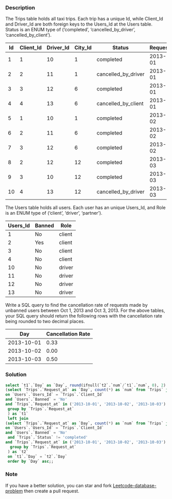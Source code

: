### Description
The Trips table holds all taxi trips. Each trip has a unique Id, while Client_Id and Driver_Id are both foreign keys to the Users_Id at the Users table. Status is an ENUM type of (‘completed’, ‘cancelled_by_driver’, ‘cancelled_by_client’).

| Id | Client_Id | Driver_Id | City_Id |        Status      |Request_at|
|----|-----------|-----------|---------|--------------------|----------|
| 1  |     1     |    10     |    1    |     completed      |2013-10-01|
| 2  |     2     |    11     |    1    | cancelled_by_driver|2013-10-01|
| 3  |     3     |    12     |    6    |     completed      |2013-10-01|
| 4  |     4     |    13     |    6    | cancelled_by_client|2013-10-01|
| 5  |     1     |    10     |    1    |     completed      |2013-10-02|
| 6  |     2     |    11     |    6    |     completed      |2013-10-02|
| 7  |     3     |    12     |    6    |     completed      |2013-10-02|
| 8  |     2     |    12     |    12   |     completed      |2013-10-03|
| 9  |     3     |    10     |    12   |     completed      |2013-10-03| 
| 10 |     4     |    13     |    12   | cancelled_by_driver|2013-10-03|

The Users table holds all users. Each user has an unique Users_Id, and Role is an ENUM type of (‘client’, ‘driver’, ‘partner’).

| Users_Id | Banned |  Role  |
|----------|--------|--------|
|    1     |   No   | client |
|    2     |   Yes  | client |
|    3     |   No   | client |
|    4     |   No   | client |
|    10    |   No   | driver |
|    11    |   No   | driver |
|    12    |   No   | driver |
|    13    |   No   | driver |

Write a SQL query to find the cancellation rate of requests made by unbanned users between Oct 1, 2013 and Oct 3, 2013. For the above tables, your SQL query should return the following rows with the cancellation rate being rounded to two decimal places.

|     Day    | Cancellation Rate |
|------------|-------------------|
| 2013-10-01 |       0.33        |
| 2013-10-02 |       0.00        |
| 2013-10-03 |       0.50        |

### Solution

```sql
select `t1`.`Day` as `Day`, round(ifnull(`t2`.`num`/`t1`.`num`, 0), 2) as `Cancellation Rate` from
(select `Trips`.`Request_at` as `Day`, count(*) as `num` from `Trips` join `Users` 
on `Users`.`Users_Id` = `Trips`.`Client_Id`
and `Users`.`Banned` = 'No'
and `Trips`.`Request_at` in ('2013-10-01', '2013-10-02', '2013-10-03')
 group by `Trips`.`Request_at`
 ) as `t1`
 left join 
(select `Trips`.`Request_at` as `Day`, count(*) as `num` from `Trips` join `Users` 
on `Users`.`Users_Id` = `Trips`.`Client_Id`
and `Users`.`Banned` = 'No'
 and `Trips`.`Status` != 'completed'
and `Trips`.`Request_at` in ('2013-10-01', '2013-10-02', '2013-10-03')
  group by `Trips`.`Request_at`
 ) as `t2`
 on `t1`.`Day` = `t2`.`Day`
 order by `Day` asc;;
```

### Note

If you have a better solution, you can star and fork [Leetcode-database-problem](https://github.com/xx19941215/Leetcode-database-problem) then create a pull request.